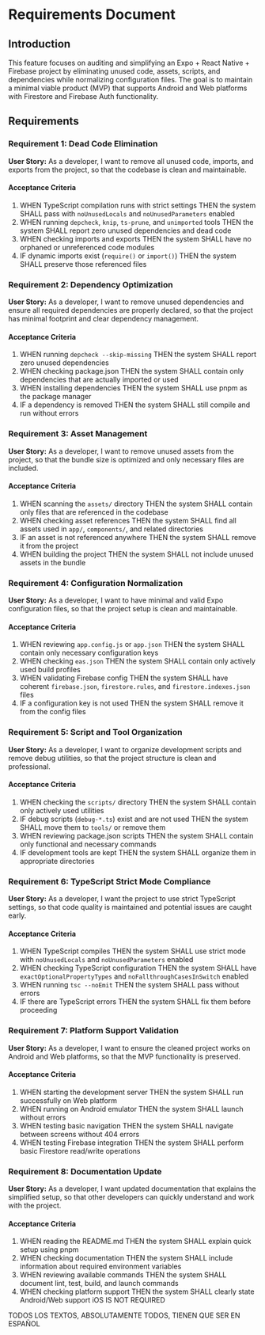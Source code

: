 # Requirements Document

## Introduction

This feature focuses on auditing and simplifying an Expo + React Native + Firebase project by eliminating unused code, assets, scripts, and dependencies while normalizing configuration files. The goal is to maintain a minimal viable product (MVP) that supports Android and Web platforms with Firestore and Firebase Auth functionality.

## Requirements

### Requirement 1: Dead Code Elimination

**User Story:** As a developer, I want to remove all unused code, imports, and exports from the project, so that the codebase is clean and maintainable.

#### Acceptance Criteria

1. WHEN TypeScript compilation runs with strict settings THEN the system SHALL pass with `noUnusedLocals` and `noUnusedParameters` enabled
2. WHEN running `depcheck`, `knip`, `ts-prune`, and `unimported` tools THEN the system SHALL report zero unused dependencies and dead code
3. WHEN checking imports and exports THEN the system SHALL have no orphaned or unreferenced code modules
4. IF dynamic imports exist (`require()` or `import()`) THEN the system SHALL preserve those referenced files

### Requirement 2: Dependency Optimization

**User Story:** As a developer, I want to remove unused dependencies and ensure all required dependencies are properly declared, so that the project has minimal footprint and clear dependency management.

#### Acceptance Criteria

1. WHEN running `depcheck --skip-missing` THEN the system SHALL report zero unused dependencies
2. WHEN checking package.json THEN the system SHALL contain only dependencies that are actually imported or used
3. WHEN installing dependencies THEN the system SHALL use pnpm as the package manager
4. IF a dependency is removed THEN the system SHALL still compile and run without errors

### Requirement 3: Asset Management

**User Story:** As a developer, I want to remove unused assets from the project, so that the bundle size is optimized and only necessary files are included.

#### Acceptance Criteria

1. WHEN scanning the `assets/` directory THEN the system SHALL contain only files that are referenced in the codebase
2. WHEN checking asset references THEN the system SHALL find all assets used in `app/`, `components/`, and related directories
3. IF an asset is not referenced anywhere THEN the system SHALL remove it from the project
4. WHEN building the project THEN the system SHALL not include unused assets in the bundle

### Requirement 4: Configuration Normalization

**User Story:** As a developer, I want to have minimal and valid Expo configuration files, so that the project setup is clean and maintainable.

#### Acceptance Criteria

1. WHEN reviewing `app.config.js` or `app.json` THEN the system SHALL contain only necessary configuration keys
2. WHEN checking `eas.json` THEN the system SHALL contain only actively used build profiles
3. WHEN validating Firebase config THEN the system SHALL have coherent `firebase.json`, `firestore.rules`, and `firestore.indexes.json` files
4. IF a configuration key is not used THEN the system SHALL remove it from the config files

### Requirement 5: Script and Tool Organization

**User Story:** As a developer, I want to organize development scripts and remove debug utilities, so that the project structure is clean and professional.

#### Acceptance Criteria

1. WHEN checking the `scripts/` directory THEN the system SHALL contain only actively used utilities
2. IF debug scripts (`debug-*.ts`) exist and are not used THEN the system SHALL move them to `tools/` or remove them
3. WHEN reviewing package.json scripts THEN the system SHALL contain only functional and necessary commands
4. IF development tools are kept THEN the system SHALL organize them in appropriate directories

### Requirement 6: TypeScript Strict Mode Compliance

**User Story:** As a developer, I want the project to use strict TypeScript settings, so that code quality is maintained and potential issues are caught early.

#### Acceptance Criteria

1. WHEN TypeScript compiles THEN the system SHALL use strict mode with `noUnusedLocals` and `noUnusedParameters` enabled
2. WHEN checking TypeScript configuration THEN the system SHALL have `exactOptionalPropertyTypes` and `noFallthroughCasesInSwitch` enabled
3. WHEN running `tsc --noEmit` THEN the system SHALL pass without errors
4. IF there are TypeScript errors THEN the system SHALL fix them before proceeding

### Requirement 7: Platform Support Validation

**User Story:** As a developer, I want to ensure the cleaned project works on Android and Web platforms, so that the MVP functionality is preserved.

#### Acceptance Criteria

1. WHEN starting the development server THEN the system SHALL run successfully on Web platform
2. WHEN running on Android emulator THEN the system SHALL launch without errors
3. WHEN testing basic navigation THEN the system SHALL navigate between screens without 404 errors
4. WHEN testing Firebase integration THEN the system SHALL perform basic Firestore read/write operations

### Requirement 8: Documentation Update

**User Story:** As a developer, I want updated documentation that explains the simplified setup, so that other developers can quickly understand and work with the project.

#### Acceptance Criteria

1. WHEN reading the README.md THEN the system SHALL explain quick setup using pnpm
2. WHEN checking documentation THEN the system SHALL include information about required environment variables
3. WHEN reviewing available commands THEN the system SHALL document lint, test, build, and launch commands
4. WHEN checking platform support THEN the system SHALL clearly state Android/Web support iOS IS NOT REQUIRED

TODOS LOS TEXTOS, ABSOLUTAMENTE TODOS, TIENEN QUE SER EN ESPAÑOL